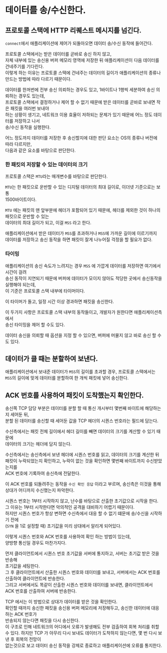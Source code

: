 # 데이터를 송/수신한다.

## 프로토콜 스택에 HTTP 리퀘스트 메시지를 넘긴다.

`connect`에서 애플리케이션에 제어가 되돌아오면 데이터 송/수신 동작에 들어간다.

프로토콜 스택에서는 받은 데이터를 곧바로 송신 하지 않고,  
자체 내부에 있는 송신용 버퍼 메모리 영역에 저장한 뒤 애플리케이션이 다음 데이터를 건네주기를 기다린다.  
이렇게 하는 이유는 프로토콜 스택에 건네주는 데이터의 길이가 애플리케이션의 종류나 만드는 방법에 따라 다르기 때문이다.

데이터를 한꺼번에 전부 송신 의뢰하는 경우도 있고, 1바이트나 1행씩 세분하여 송신 의뢰하는 경우도 있는데,  
프로토콜 스택에서 결정하거나 제어 할 수 없기 때문에 받은 데이터를 곧바로 보내면 작은 패킷을 여러번 보내야  
하는 상황이 생기고, 네트워크 이용 효율이 저하되는 문제가 있기 때문에 어느 정도 데이터를 저장하고 나서  
송/수신 동작을 실행한다.

어느 정도까지 데이터를 저장한 후 송신할지에 대한 판단 요소는 OS의 종류나 버전에 따라 다르지만,  
다음과 같은 요소를 바탕으로 판단한다.

### 한 패킷의 저장할 수 있는 데이터의 크기

프로토콜 스택은 `MTU`라는 매개변수를 바탕으로 판단한다.

`MTU`는 한 패킷으로 운반할 수 있는 디지털 데이터의 최대 길이로, 이더넷 기준으로는 보통  
1500바이트이다.

`MTU` 에는 패킷의 맨 앞부분에 헤더가 포함되어 있기 때문에, 헤더를 제외한 것이 하나의 패킷으로 운반할 수 있는  
데이터의 최대 길이가 되고, 이걸 `MSS` 라고 한다.

애플리케이션에서 받은 데이터가 `MSS`를 초과하거나 `MSS`에 가까운 길이에 이르기까지  
데이터를 저장하고 송신 동작을 하면 패킷이 잘게 나누어질 걱정을 할 필요가 없다.

### 타이밍

애플리케이션의 송신 속도가 느려지는 경우 `MSS` 에 가깝게 데이터를 저장하면 여기에서 시간이 걸려  
송신 동작이 지연되기 때문에 버퍼에 데이터가 모이지 않아도 적당한 곳에서 송신동작을 실행해야 되는데,  
이 기준은 프로토콜 스택 내부에 타이머이다.

이 타이머가 돌고, 일정 시간 이상 경과하면 패킷을 송신한다.

이 두가지 사항은 프로토콜 스택 내부의 동작들이고, 개발자가 원한다면 애플리케이션측에서  
송신 타이밍을 제어 할 수도 있다.

데이터 송신을 의뢰할 때 옵션을 지정 할 수 있으면, 버퍼에 머물지 않고 바로 송신 할 수도 있다.

## 데이터가 클 때는 분할하여 보낸다.

애플리케이션에서 보내준 데이터가 `MSS`의 길이를 초과할 경우, 프로토콜 스택에서는  
`MSS`의 길이에 맞게 데이터를 분할하여 한 개씩 패킷에 넣어 송신한다.

## ACK 번호를 사용하여 패킷이 도착했는지 확인한다.

송신쪽 TCP 담당 부분은 데이터를 분할 할 때 통신 개시부터 몇번째 바이트에 해당하는지 세어둔 뒤,  
분할 된 데이터를 송신할 때 세어둔 값을 TCP 헤더의 시퀀스 번호라는 필드에 담는다.

수신측에서는 패킷 전체 길이에서 헤더 길이를 빼면 데이터의 크기를 계산할 수 있기 때문에  
데이터의 크기는 헤더에 담지 않는다.

수신측에서는 송신측에서 보낸 헤더에 시퀀스 번호를 읽고, 데이터의 크기를 계산한 뒤  
패킷이 누락되었는지 확인하고, 누락이 없는 것을 확인하면 몇번째 바이트까지 수신받았는지를  
ACK 번호에 기록하여 송신측에 전달한다.

이 ACK 번호를 되돌려주는 동작을 `수신 확인 응답` 이라고 부르며, 송신측은 이것을 통해  
상대가 어디까지 수신했는지 파악한다.

시퀀스 번호는 1부터 시작하지 않고, 난수를 바탕으로 산출한 초기값으로 시작을 한다.  
그 이유는 1부터 시작한다면 악의적인 공격을 대비하기 어렵기 때문이다.  
하지만 시퀀스 번호가 항상 변하면 수신측에서 대응 할 수 없기 떄문에 송/수신을 시작하기 전에  
(`SYN` 을 1로 설정할 때) 초기값을 미리 상대에서 알리게 되어있다.

이렇게 시퀀스 번호와 ACK 번호를 사용하여 확인 하는 방법이 있는데,  
양방향 통신일 경우도 마찬가지다.

먼저 클라이언트에서 시퀀스 번호 초기값을 서버에 통지하고, 서버는 초기값 받은 것을 반송해  
초기값을 세팅한다.  
그 후 클라이언트에서 산출한 시퀀스 번호와 데이터를 보내고, 서버에서는 ACK 번호를 산출하여 클라이언트에 반송한다.  
그리고 서버에서도 똑같이 산출한 시퀀스 번호와 데이터를 보내면, 클라이언트에서 ACK 번호를 산출하여 서버에 반송한다.

TCP 에서는 이 방법으로 상대가 데이터를 받은 것을 확인한다.  
확인할 때까지 송신한 패킷을 송신용 버퍼 메모리에 저장해두고, 송신한 데이터에 대응하는 ACK 번호가  
반송되지 않는다면 패킷을 다시 송신한다.  
이 구조로 인해 네트워크의 어디에서 오류가 발생해도 전부 검출하여 회복 처리를 취할 수 있다.
하지만 TCP 가 아무리 다시 보내도 데이터가 도착하지 않는다면, 몇 번 다시 보낸 후 회복의 전망이  
없는것으로 보고 데이터 송신 동작을 강제로 종료하고 애플리케이션에 오류를 통지한다.

